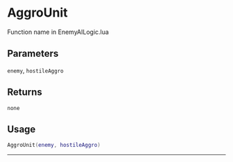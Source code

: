 # AggroUnit
Function name in EnemyAILogic.lua
## Parameters
`enemy`, `hostileAggro`
## Returns
`none`
## Usage
```lua
AggroUnit(enemy, hostileAggro)
```
---
